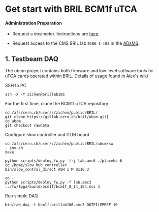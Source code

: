 # Get start with BRIL BCM1f uTCA


#### Administration Preparation

* Request a dosimeter. Instructions are [here](https://dosimetry.web.cern.ch/en/dosimeter-obtain). 

* Request access to the CMS BRIL lab `0186-1-f03` in the [ADaMS](http://cern.ch/adams).

## 1. Testbeam DAQ
The ubcm project contains both firmware and low level software tools for uTCA cards operated within BRIL.
Details of usage found in Alex's [wiki](https://gitlab.cern.ch/bril/ubcm/wikis/testbeam)


SSH to PC
```
ssh -X -Y zichen@brillab186
```

For the first time, clone the BCM1f uTCA repository
```
cd /afs/cern.ch/user/z/zichen/public/BRIL/
git clone https://gitlab.cern.ch/bril/ubcm.git]
cd ubcm
git checkout rawdata
```

Configure slow controller and GLIB board.
```
cd /afs/cern.ch/user/z/zichen/public/BRIL/ubcm/sw
. env.sh
make

python scripts/deploy_fw.py -frj lab.amc6 ./placebo 6
cd /home/slow_hub_controller
bin/slow_control_direct AOH 1 M 0x16 3

cd -
python scripts/deploy_fw.py -f lab.amc3 ../fw/fpga/build/bcm1f/bcm1f_0_14_154.mcs 3
```

Run simple DAQ
```
bin/raw_daq -t bcm1f.brillab186.amc3 OUTFILEPREF 10
```




